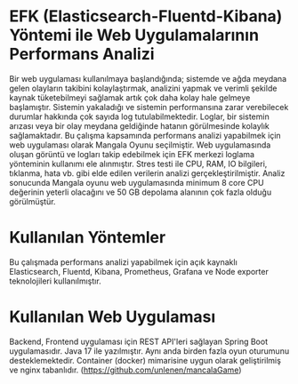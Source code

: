 # EFK (Elasticsearch-Fluentd-Kibana) Yöntemi ile Web Uygulamalarının Performans Analizi

Bir web uygulaması kullanılmaya başlandığında; sistemde ve ağda meydana gelen 
olayların takibini kolaylaştırmak, analizini yapmak ve verimli şekilde kaynak tüketebilmeyi 
sağlamak artık çok daha kolay hale gelmeye başlamıştır. Sistemin yakaladığı ve sistemin 
performansına zarar verebilecek durumlar hakkında çok sayıda log tutulabilmektedir. Loglar, bir 
sistemin arızası veya bir olay meydana geldiğinde hatanın görülmesinde kolaylık sağlamaktadır. 
Bu çalışma kapsamında performans analizi yapabilmek için web uygulaması olarak Mangala 
Oyunu seçilmiştir. Web uygulamasında oluşan görüntü ve logları takip edebilmek için EFK 
merkezi loglama yönteminin kullanımı ele alınmıştır. Stres testi ile CPU, RAM, IO bilgileri, 
tıklanma, hata vb. gibi elde edilen verilerin analizi gerçekleştirilmiştir. Analiz sonucunda Mangala 
oyunu web uygulamasında minimum 8 core CPU değerinin yeterli olacağını ve 50 GB depolama 
alanının çok fazla olduğu görülmüştür.

# Kullanılan Yöntemler

Bu çalışmada performans analizi yapabilmek için açık kaynaklı Elasticsearch, Fluentd, 
Kibana, Prometheus, Grafana ve Node exporter teknolojileri kullanılmıştır.

# Kullanılan Web Uygulaması

Backend, Frontend uygulaması için REST API'leri sağlayan Spring Boot uygulamasıdır. 
Java 17 ile yazılmıştır. Aynı anda birden fazla oyun oturumunu desteklemektedir. Container 
(docker) mimarisine uygun olarak geliştirilmiş ve nginx tabanlıdır. (https://github.com/unlenen/mancalaGame)

